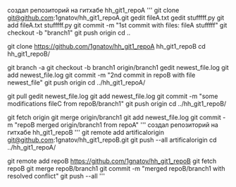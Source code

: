 создал репозиторий на гитхабе hh_git1_repoA
'''
git clone git@github.com:1gnatov/hh_git1_repoA.git
gedit fileA.txt
gedit stufffff.py
git add fileA.txt  stufffff.py 
git commit -m "1st commit with files: fileA stufffff"
git checkout -b "branch1"
git push origin 
cd ..

git clone https://github.com/1gnatov/hh_git1_repoA hh_git1_repoB
cd hh_git1_repoB/

git branch -a
git checkout -b branch1 origin/branch1 
gedit newest_file.log
git add newest_file.log
git commit -m "2nd commit in repoB with file newest_file"
git push origin
cd ../hh_git1_repoA/

git pull
gedit newest_file.log
git add newest_file.log
git commit -m "some modifications fileC from repoB/branch1"
git push origin
cd ../hh_git1_repoB/

git fetch origin 
git merge origin/branch1 
git add newest_file.log 
git commit -m "repoB merged origin/branch1 from repoA"
'''
создал репозиторий на гитхабе hh_git1_repoB
'''
git remote add artificalorigin git@github.com:1gnatov/hh_git1_repoB.git
git push --all artificalorigin 
cd ../hh_git1_repoA/

git remote add repoB https://github.com/1gnatov/hh_git1_repoB
git fetch repoB
git merge repoB/branch1 
git commit -m "merged repoB/branch1 with resolved conflict"
git push --all
'''
